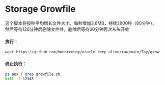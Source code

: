 # Storage Growfile
 
这个脚本将按秒平均增长文件大小，每秒增加3.6MB，持续3600秒（60分钟）。然后等待120分钟后删除文件并，删除后等待60分钟再次从头开始

#### 执行：
```bash
wget https://github.com/honorcnboy/oracle_keep_alive/raw/main/Toy/growfile.sh && chmod +x growfile.sh && nohup ./growfile.sh &
```

#### 终止执行：
```bash
ps aux | grep growfile.sh
kill -9 12345
```
